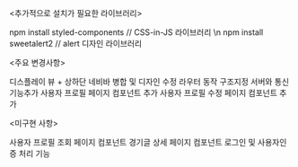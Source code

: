 <추가적으로 설치가 필요한 라이브러리> 

npm install styled-components // CSS-in-JS 라이브러리 \n
npm install sweetalert2 // alert 디자인 라이브러리


<주요 변경사항>

디스플레이 뷰 + 상하단 네비바 병합 및 디자인 수정
라우터 동작 구조지정
서버와 통신 기능추가
사용자 프로필 페이지 컴포넌트 추가
사용자 프로필 수정 페이지 컴포넌트 추가


<미구현 사항>

사용자 프로필 조회 페이지 컴포넌트
경기글 상세 페이지 컴포넌트
로그인 및 사용자인증 처리 기능

